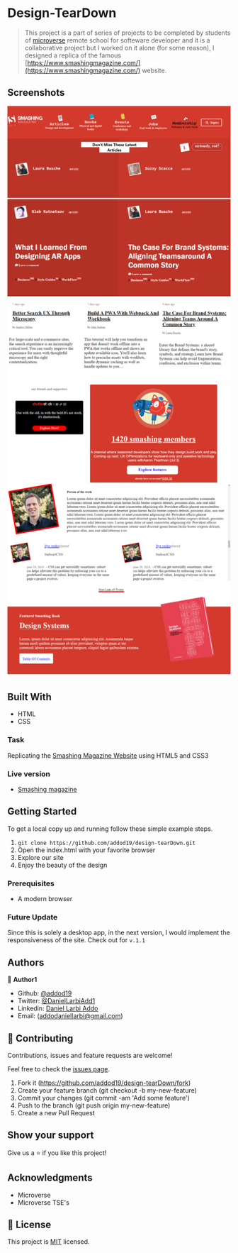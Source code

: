 # Design-TearDown 

> This project is a part of series of projects to be completed by students of [microverse](micrioverse.org) remote school for softeware developer and it is a collaborative project but I worked on it alone (for some reason), I designed a replica of the famous [https://www.smashingmagazine.com/](https://www.smashingmagazine.com/) website.



## Screenshots

<img src="assets/images/ms.PNG" alt="fist now">
<img src="assets/images/ms1.PNG" alt="fist now">
<img src="assets/images/ms2.PNG" alt="fist now">
<img src="assets/images/ms3.PNG" alt="fist now">
<img src="assets/images/ms4.PNG" alt="fist now">
<img src="assets/images/ms5.PNG" alt="fist now">


## Built With

- HTML
- CSS


### Task
Replicating the [Smashing Magazine Website](https://www.smashingmagazine.com/) using HTML5 and CSS3


### Live version

* [Smashing magazine](https://addod19.github.io/design-tearDown/)

## Getting Started

To get a local copy up and running follow these simple example steps.

1. ``` git clone https://github.com/addod19/design-tearDown.git ```
2. Open the index.html with your favorite browser
3. Explore our site
4. Enjoy the beauty of the design

### Prerequisites

- A modern browser

### Future Update
Since this is solely a desktop app, in the next version, I would implement the responsiveness of the site. Check out for ```v.1.1```

## Authors

👤 **Author1**

- Github: [@addod19](https://github.com/addod19)
- Twitter: [@DanielLarbiAdd1](https://twitter.com/DanielLarbiAdd1)
- Linkedin: [Daniel Larbi Addo](https://linkedin.com/in/daniel-larbi-addo/)
- Email: (addodaniellarbi@gmail.com)


## 🤝 Contributing

Contributions, issues and feature requests are welcome!

Feel free to check the [issues page](https://github.com/addod19/design-tearDown/issues).


1. Fork it (https://github.com/addod19/design-tearDown/fork)
2. Create your feature branch (git checkout -b my-new-feature)
3. Commit your changes (git commit -am 'Add some feature')
4. Push to the branch (git push origin my-new-feature)
5. Create a new Pull Request

## Show your support

Give us a ⭐️ if you like this project!

## Acknowledgments

- Microverse
- Microverse TSE's


## 📝 License

This project is [MIT](lic.url) licensed.
